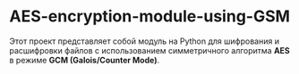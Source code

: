# AES-encryption-module-using-GSM
Этот проект представляет собой модуль на Python для шифрования и расшифровки файлов с использованием симметричного алгоритма **AES** в режиме **GCM (Galois/Counter Mode)**.  
